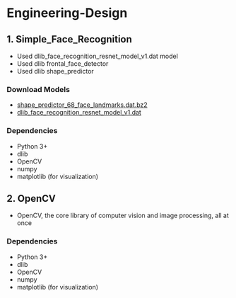 # Engineering-Design

## 1. Simple_Face_Recognition
- Used dlib_face_recognition_resnet_model_v1.dat model
- Used dlib frontal_face_detector
- Used dlib shape_predictor

### Download Models
- [shape_predictor_68_face_landmarks.dat.bz2](https://github.com/davisking/dlib-models/raw/master/shape_predictor_68_face_landmarks.dat.bz2)
- [dlib_face_recognition_resnet_model_v1.dat](https://github.com/kairess/simple_face_recognition/raw/master/models/dlib_face_recognition_resnet_model_v1.dat)

### Dependencies
- Python 3+
- dlib
- OpenCV
- numpy
- matplotlib (for visualization)


## 2. OpenCV
- OpenCV, the core library of computer vision and image processing, all at once
### Dependencies
- Python 3+
- dlib
- OpenCV
- numpy
- matplotlib (for visualization)

